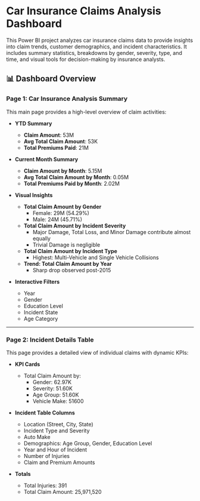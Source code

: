 # Car Insurance Claims Analysis Dashboard

This Power BI project analyzes car insurance claims data to provide insights into claim trends, customer demographics, and incident characteristics. It includes summary statistics, breakdowns by gender, severity, type, and time, and visual tools for decision-making by insurance analysts.

## 📊 Dashboard Overview

### Page 1: **Car Insurance Analysis Summary**

This main page provides a high-level overview of claim activities:

- **YTD Summary**
  - **Claim Amount**: 53M
  - **Avg Total Claim Amount**: 53K
  - **Total Premiums Paid**: 21M

- **Current Month Summary**
  - **Claim Amount by Month**: 5.15M
  - **Avg Total Claim Amount by Month**: 0.05M
  - **Total Premiums Paid by Month**: 2.02M

- **Visual Insights**
  - **Total Claim Amount by Gender**
    - Female: 29M (54.29%)
    - Male: 24M (45.71%)
  - **Total Claim Amount by Incident Severity**
    - Major Damage, Total Loss, and Minor Damage contribute almost equally
    - Trivial Damage is negligible
  - **Total Claim Amount by Incident Type**
    - Highest: Multi-Vehicle and Single Vehicle Collisions
  - **Trend: Total Claim Amount by Year**
    - Sharp drop observed post-2015

- **Interactive Filters**
  - Year
  - Gender
  - Education Level
  - Incident State
  - Age Category

---

### Page 2: **Incident Details Table**

This page provides a detailed view of individual claims with dynamic KPIs:

- **KPI Cards**
  - Total Claim Amount by:
    - Gender: 62.97K 
    - Severity: 51.60K 
    - Age Group: 51.60K 
    - Vehicle Make: 51600 
  
- **Incident Table Columns**
  - Location (Street, City, State)
  - Incident Type and Severity
  - Auto Make
  - Demographics: Age Group, Gender, Education Level
  - Year and Hour of Incident
  - Number of Injuries
  - Claim and Premium Amounts

- **Totals**
  - Total Injuries: 391
  - Total Claim Amount: 25,971,520
